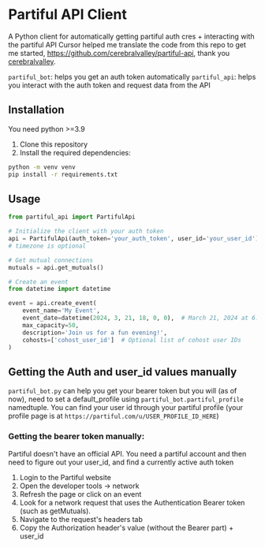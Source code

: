 # Partiful API Client

A Python client for automatically getting partiful auth cres +  interacting with the partiful API
Cursor helped me translate the code from this repo to get me started, https://github.com/cerebralvalley/partiful-api, thank you [cerebralvalley]( https://github.com/cerebralvalley).

`partiful_bot`: helps you get an auth token automatically
`partiful_api`: helps you interact with the auth token and request data from the API

## Installation
You need python >=3.9
1. Clone this repository
2. Install the required dependencies:

```bash
python -m venv venv
pip install -r requirements.txt
```

## Usage

```python
from partiful_api import PartifulApi

# Initialize the client with your auth token
api = PartifulApi(auth_token='your_auth_token', user_id='your_user_id')
# timezone is optional

# Get mutual connections
mutuals = api.get_mutuals()

# Create an event
from datetime import datetime

event = api.create_event(
    event_name='My Event',
    event_date=datetime(2024, 3, 21, 18, 0, 0),  # March 21, 2024 at 6:00 PM
    max_capacity=50,
    description='Join us for a fun evening!',
    cohosts=['cohost_user_id']  # Optional list of cohost user IDs
)

```


## Getting the Auth and user_id values manually

`partiful_bot.py` can help you get your bearer token but you will (as of now), need to set a default_profile using `partiful_bot.partiful_profile` namedtuple. You can find your user id through your partiful profile (your profile page is at `https://partiful.com/u/USER_PROFILE_ID_HERE`) 

### Getting the bearer token manually:
Partiful doesn't have an official API. You need a partiful account and then need to figure out your user_id, and find a currently active auth token
1. Login to the Partiful website
2. Open the developer tools -> network
3. Refresh the page or click on an event
4. Look for a network request that uses the Authentication Bearer token (such as getMutuals).
5. Navigate to the request's headers tab
6. Copy the Authorization header's value (without the Bearer part) + user_id
